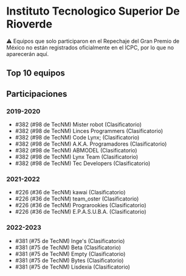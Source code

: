 # Instituto Tecnologico Superior De Rioverde

:warning: Equipos que solo participaron en el Repechaje del Gran Premio de México no están registrados oficialmente en el ICPC, por lo que no aparecerán aquí.

## Top 10 equipos


## Participaciones

### 2019-2020

- #382 (#98 de TecNM) Mister robot (Clasificatorio)
- #382 (#98 de TecNM) Linces Programmers (Clasificatorio)
- #382 (#98 de TecNM) Code Lynx; (Clasificatorio)
- #382 (#98 de TecNM) A.K.A. Programadores (Clasificatorio)
- #382 (#98 de TecNM) ABMODEL (Clasificatorio)
- #382 (#98 de TecNM) Lynx Team (Clasificatorio)
- #382 (#98 de TecNM) Tec Developers (Clasificatorio)

### 2021-2022

- #226 (#36 de TecNM) kawai (Clasificatorio)
- #226 (#36 de TecNM) team_oster (Clasificatorio)
- #226 (#36 de TecNM) Prograrookies (Clasificatorio)
- #226 (#36 de TecNM) E.P.A.S.U.B.A. (Clasificatorio)

### 2022-2023

- #381 (#75 de TecNM) Inge's (Clasificatorio)
- #381 (#75 de TecNM) Beta (Clasificatorio)
- #381 (#75 de TecNM) Empty (Clasificatorio)
- #381 (#75 de TecNM) Bytes (Clasificatorio)
- #381 (#75 de TecNM) Lisdexia (Clasificatorio)



